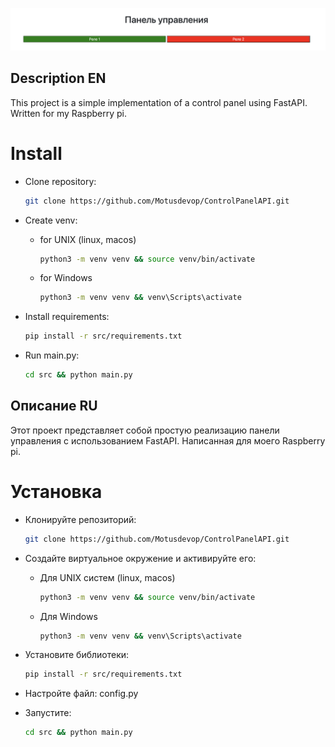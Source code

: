 <p align="center">
 <img width="600" src="assets/panel.png" alt="demopanel"/>
</p>

## Description EN
This project is a simple implementation of a control panel using FastAPI. Written for my Raspberry pi.

# Install

* Clone repository:

  ```bash
  git clone https://github.com/Motusdevop/ControlPanelAPI.git
  ```

* Create venv:
  
  * for UNIX (linux, macos)
    ```bash
    python3 -m venv venv && source venv/bin/activate
    ```
  * for Windows
    ```bash
    python3 -m venv venv && venv\Scripts\activate
    ```

* Install requirements:
  ```bash
  pip install -r src/requirements.txt
  ```

* Run main.py:

  ```bash
  cd src && python main.py
  ```

## Описание RU
Этот проект представляет собой простую реализацию панели управления с использованием FastAPI. Написанная для моего Raspberry pi.

# Установка

* Клонируйте репозиторий:

  ```bash
  git clone https://github.com/Motusdevop/ControlPanelAPI.git
  ```

* Создайте виртуальное окружение и активируйте его:
  
  * Для UNIX систем (linux, macos)
    ```bash
    python3 -m venv venv && source venv/bin/activate
    ```
  * Для Windows
    ```bash
    python3 -m venv venv && venv\Scripts\activate
    ```

* Установите библиотеки:
  ```bash
  pip install -r src/requirements.txt
  ```
* Настройте файл: config.py

* Запустите:

  ```bash
  cd src && python main.py
  ```

